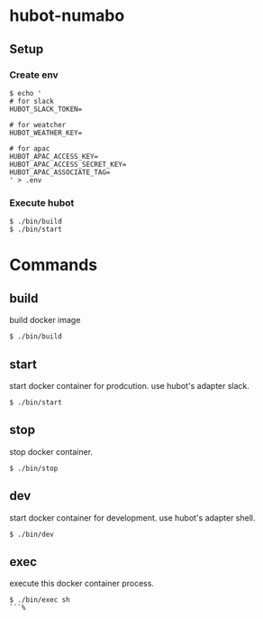 # hubot-numabo

## Setup

### Create env

```
$ echo '
# for slack
HUBOT_SLACK_TOKEN=

# for weatcher
HUBOT_WEATHER_KEY=

# for apac
HUBOT_APAC_ACCESS_KEY=
HUBOT_APAC_ACCESS_SECRET_KEY=
HUBOT_APAC_ASSOCIATE_TAG=
' > .env
```

### Execute hubot

```
$ ./bin/build
$ ./bin/start
```

# Commands

## build

build docker image

```
$ ./bin/build
```

## start

start docker container for prodcution.
use hubot's adapter slack.

```
$ ./bin/start
```

## stop

stop docker container.

```
$ ./bin/stop
```

## dev

start docker container for development.
use hubot's adapter shell.

```
$ ./bin/dev
```

## exec

execute this docker container process.

```
$ ./bin/exec sh
```%
